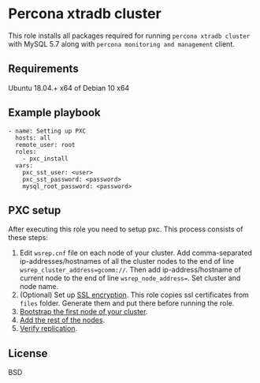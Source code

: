 Percona xtradb cluster
=========

This role installs all packages required for running `percona xtradb cluster` with MySQL 5.7 along with `percona monitoring and management` client.

Requirements
------------

Ubuntu 18.04.+ x64 of Debian 10 x64

Example playbook
----------------

```
- name: Setting up PXC
  hosts: all
  remote_user: root
  roles:
    - pxc_install
  vars:
    pxc_sst_user: <user>
    pxc_sst_password: <password>
    mysql_root_password: <password>
```

PXC setup
---------

After executing this role you need to setup pxc. This process consists of these steps:
 
1. Edit `wsrep.cnf` file on each node of your cluster. Add comma-separated ip-addresses/hostnames of all the cluster nodes to the end of line `wsrep_cluster_address=gcomm://`. Then add ip-address/hostname of current node to the end of line `wsrep_node_address=`. Set cluster and node name.
2. (Optional) Set up [SSL encryption](https://www.percona.com/doc/percona-xtradb-cluster/5.7/security/encrypt-traffic.html). This role copies ssl certificates from `files` folder. Generate them and put there before running the role. 
3. [Bootstrap the first node of your cluster](https://www.percona.com/doc/percona-xtradb-cluster/5.7/bootstrap.html#bootstrap).
4. [Add the rest of the nodes](https://www.percona.com/doc/percona-xtradb-cluster/5.7/add-node.html#add-node).
5. [Verify replication](https://www.percona.com/doc/percona-xtradb-cluster/5.7/verify.html#verify).

License
-------

BSD

